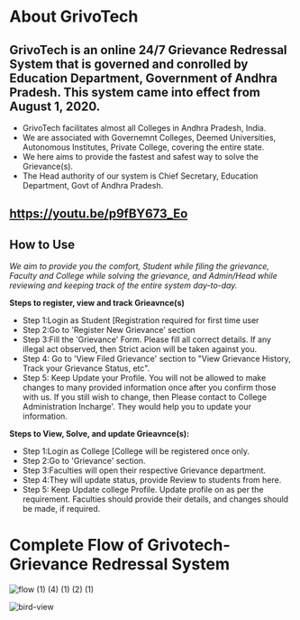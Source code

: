 

# **About GrivoTech**
## GrivoTech is an online 24/7 Grievance Redressal System that is governed and conrolled by Education Department, Government of Andhra Pradesh. This system came into effect from August 1, 2020.
                  
* GrivoTech facilitates almost all Colleges in Andhra Pradesh, India.
* We are associated with Governemnt Colleges, Deemed Universities, Autonomous Institutes, Private College, covering the entire state.
* We here aims to provide the fastest and safest way to solve the Grievance(s).
* The Head authority of our system is Chief Secretary, Education Department, Govt of Andhra Pradesh.
      
## https://youtu.be/p9fBY673_Eo               
                  
## **How to Use**
*We aim to provide you the comfort, Student while filing the grievance, Faculty and College while solving the grievance, and Admin/Head while reviewing and keeping track of the entire system day-to-day.*
  
**Steps to register, view and track Grieavnce(s)**
* Step 1:Login as Student [Registration required for first time user
* Step 2:Go to 'Register New Grievance' section
* Step 3:Fill the 'Grievance' Form. Please fill all correct details. If any illegal act observed, then Strict acion will be taken against you. 
* Step 4: Go to 'View Filed Grievance' section to "View Grievance History, Track your Grievance Status, etc".
* Step 5: Keep Update your Profile. You will not be allowed to make changes to many provided information once after you confirm those with us. If you still wish to change, then Please contact to College Administration Incharge'. They would help you to update your information.
  
**Steps to View, Solve, and update Grieavnce(s):**
* Step 1:Login as College [College will be registered once only.
* Step 2:Go to 'Grievance' section.<br>
* Step 3:Faculties will open their respective Grievance department.
* Step 4:They will update status, provide Review to students from here.
* Step 5:</u> Keep Update college Profile. Update profile on as per the requirement. Faculties should provide their details, and changes should be made, if required.
                
# **Complete Flow of Grivotech-Grievance Redressal System**
![flow (1) (4) (1) (2) (1)](https://user-images.githubusercontent.com/60965420/201518084-b803857a-90eb-430c-81f4-ce9c2d5c6dec.png)

![bird-view](https://user-images.githubusercontent.com/60965420/201518162-5a774e4d-20c2-48ba-9d88-d25091955f7b.png)
